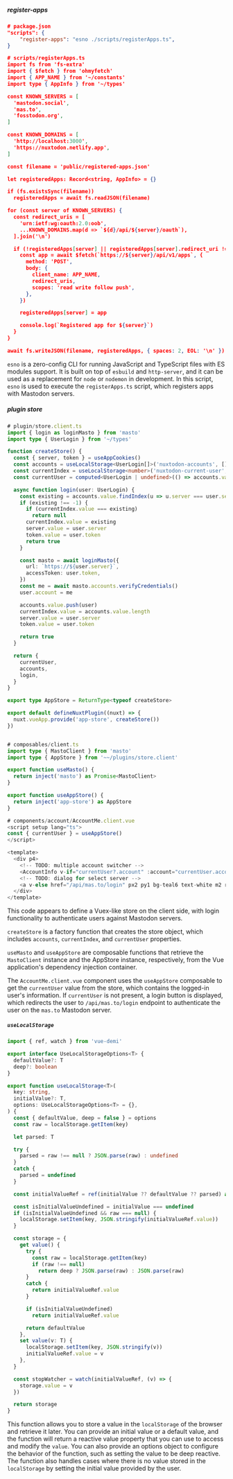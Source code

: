 ##### register-apps
```json
# package.json
"scripts": {
    "register-apps": "esno ./scripts/registerApps.ts",
}

# scripts/registerApps.ts
import fs from 'fs-extra'
import { $fetch } from 'ohmyfetch'
import { APP_NAME } from '~/constants'
import type { AppInfo } from '~/types'

const KNOWN_SERVERS = [
  'mastodon.social',
  'mas.to',
  'fosstodon.org',
]

const KNOWN_DOMAINS = [
  'http://localhost:3000',
  'https://nuxtodon.netlify.app',
]

const filename = 'public/registered-apps.json'

let registeredApps: Record<string, AppInfo> = {}

if (fs.existsSync(filename))
  registeredApps = await fs.readJSON(filename)

for (const server of KNOWN_SERVERS) {
  const redirect_uris = [
    'urn:ietf:wg:oauth:2.0:oob',
    ...KNOWN_DOMAINS.map(d => `${d}/api/${server}/oauth`),
  ].join('\n')

  if (!registeredApps[server] || registeredApps[server].redirect_uri !== redirect_uris) {
    const app = await $fetch(`https://${server}/api/v1/apps`, {
      method: 'POST',
      body: {
        client_name: APP_NAME,
        redirect_uris,
        scopes: 'read write follow push',
      },
    })

    registeredApps[server] = app

    console.log(`Registered app for ${server}`)
  }
}

await fs.writeJSON(filename, registeredApps, { spaces: 2, EOL: '\n' })
```

`esno` is a zero-config CLI for running JavaScript and TypeScript files with ES modules support. It is built on top of `esbuild` and `http-server`, and it can be used as a replacement for `node` or `nodemon` in development. In this script, `esno` is used to execute the `registerApps.ts` script, which registers apps with Mastodon servers.


##### plugin store
```ts
# plugin/store.client.ts
import { login as loginMasto } from 'masto'
import type { UserLogin } from '~/types'

function createStore() {
  const { server, token } = useAppCookies()
  const accounts = useLocalStorage<UserLogin[]>('nuxtodon-accounts', [], { deep: true })
  const currentIndex = useLocalStorage<number>('nuxtodon-current-user', -1)
  const currentUser = computed<UserLogin | undefined>(() => accounts.value[currentIndex.value])

  async function login(user: UserLogin) {
    const existing = accounts.value.findIndex(u => u.server === user.server && u.token === user.token)
    if (existing !== -1) {
      if (currentIndex.value === existing)
        return null
      currentIndex.value = existing
      server.value = user.server
      token.value = user.token
      return true
    }

    const masto = await loginMasto({
      url: `https://${user.server}`,
      accessToken: user.token,
    })
    const me = await masto.accounts.verifyCredentials()
    user.account = me

    accounts.value.push(user)
    currentIndex.value = accounts.value.length
    server.value = user.server
    token.value = user.token

    return true
  }

  return {
    currentUser,
    accounts,
    login,
  }
}

export type AppStore = ReturnType<typeof createStore>

export default defineNuxtPlugin((nuxt) => {
  nuxt.vueApp.provide('app-store', createStore())
})


# composables/client.ts
import type { MastoClient } from 'masto'
import type { AppStore } from '~~/plugins/store.client'

export function useMasto() {
  return inject('masto') as Promise<MastoClient>
}

export function useAppStore() {
  return inject('app-store') as AppStore
}

# components/account/AccountMe.client.vue
<script setup lang="ts">
const { currentUser } = useAppStore()
</script>

<template>
  <div p4>
    <!-- TODO: multiple account switcher -->
    <AccountInfo v-if="currentUser?.account" :account="currentUser.account" />
    <!-- TODO: dialog for select server -->
    <a v-else href="/api/mas.to/login" px2 py1 bg-teal6 text-white m2 rounded>Login</a>
  </div>
</template>
```

This code appears to define a Vuex-like store on the client side, with login functionality to authenticate users against Mastodon servers.

`createStore` is a factory function that creates the store object, which includes `accounts`, `currentIndex`, and `currentUser` properties.

`useMasto` and `useAppStore` are composable functions that retrieve the `MastoClient` instance and the AppStore instance, respectively, from the Vue application's dependency injection container.

The `AccountMe.client.vue` component uses the `useAppStore` composable to get the `currentUser` value from the store, which contains the logged-in user's information. If `currentUser` is not present, a login button is displayed, which redirects the user to `/api/mas.to/login` endpoint to authenticate the user on the `mas.to` Mastodon server.

##### `useLocalStorage`

```ts
import { ref, watch } from 'vue-demi'

export interface UseLocalStorageOptions<T> {
  defaultValue?: T
  deep?: boolean
}

export function useLocalStorage<T>(
  key: string,
  initialValue?: T,
  options: UseLocalStorageOptions<T> = {},
) {
  const { defaultValue, deep = false } = options
  const raw = localStorage.getItem(key)

  let parsed: T

  try {
    parsed = raw !== null ? JSON.parse(raw) : undefined
  }
  catch {
    parsed = undefined
  }

  const initialValueRef = ref(initialValue ?? defaultValue ?? parsed) as { value: T }

  const isInitialValueUndefined = initialValue === undefined
  if (isInitialValueUndefined && raw === null) {
    localStorage.setItem(key, JSON.stringify(initialValueRef.value))
  }

  const storage = {
    get value() {
      try {
        const raw = localStorage.getItem(key)
        if (raw !== null)
          return deep ? JSON.parse(raw) : JSON.parse(raw)
      }
      catch {
        return initialValueRef.value
      }

      if (isInitialValueUndefined)
        return initialValueRef.value

      return defaultValue
    },
    set value(v: T) {
      localStorage.setItem(key, JSON.stringify(v))
      initialValueRef.value = v
    },
  }

  const stopWatcher = watch(initialValueRef, (v) => {
    storage.value = v
  })

  return storage
}
```

This function allows you to store a value in the `localStorage` of the browser and retrieve it later. You can provide an initial value or a default value, and the function will return a reactive value property that you can use to access and modify the `value`. You can also provide an options object to configure the behavior of the function, such as setting the value to be deep reactive. The function also handles cases where there is no value stored in the `localStorage` by setting the initial value provided by the user.
